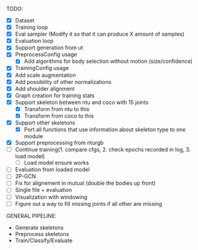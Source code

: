 TODO:

- [x] Dataset
- [x] Training loop
- [x] Eval sampler (Modify it so that it can produce X amount of samples)
- [x] Evaluation loop
- [x] Support generation from ut
- [x] PreprocessConfig usage
    - [x] Add algorithms for body selection without motion (size/confidence)
- [x] TrainingConfig usage
- [x] Add scale augmentation
- [x] Add possibility of other normalizations
- [x] Add shoulder alignment
- [x] Graph creation for training stats
- [x] Support skeleton between ntu and coco with 15 joints
    - [x] Transform from ntu to this
    - [x] Transform from coco to this
- [x] Support other skeletons
    - [x] Port all functions that use information about skeleton type to one module
- [x] Support preprocessing from nturgb
- [ ] Continue training(1. compare cfgs, 2. check epochs recorded in log, 3. load model)
    -  [ ] Load model ensure works
- [ ] Evaluation from loaded model
- [ ] 2P-GCN
- [ ] Fix for alignement in mutual (double the bodies up front)
- [ ] Single file + evaluation
- [ ] Visualization with windowing
- [ ] Figure out a way to fill missing joints if all other are missing

GENERAL PIPELINE:

- Generate skeletons
- Preprocess skeletons
- Train/Classify/Evaluate

